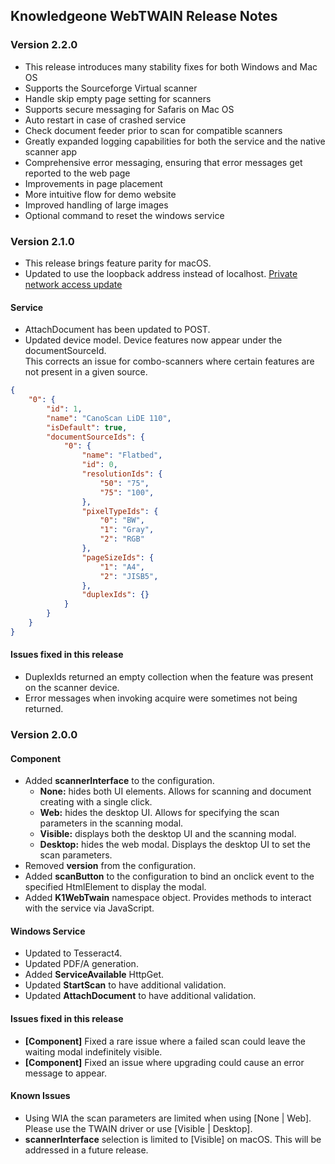 ## Knowledgeone WebTWAIN Release Notes

### Version 2.2.0
- This release introduces many stability fixes for both Windows and Mac OS
- Supports the Sourceforge Virtual scanner
- Handle skip empty page setting for scanners
- Supports secure messaging for Safaris on Mac OS
- Auto restart in case of crashed service
- Check document feeder prior to scan for compatible scanners
- Greatly expanded logging capabilities for both the service and the native scanner app
- Comprehensive error messaging, ensuring that error messages get reported to the web page
- Improvements in page placement
- More intuitive flow for demo website
- Improved handling of large images 
- Optional command to reset the windows service 

### Version 2.1.0
- This release brings feature parity for macOS. 
- Updated to use the loopback address instead of localhost. [Private network access update](https://developer.chrome.com/blog/private-network-access-update/)

#### Service
- AttachDocument has been updated to POST.
- Updated device model. Device features now appear under the documentSourceId.  
This corrects an issue for combo-scanners where certain features are not present in a given source.

``` json
{
	"0": {
		"id": 1,
		"name": "CanoScan LiDE 110",
		"isDefault": true,
		"documentSourceIds": {
			"0": {
				"name": "Flatbed",
				"id": 0,
				"resolutionIds": {
					"50": "75",
					"75": "100",
				},
				"pixelTypeIds": {
					"0": "BW",
					"1": "Gray",
					"2": "RGB"
				},
				"pageSizeIds": {
					"1": "A4",
					"2": "JISB5",
				},
				"duplexIds": {}
			}
		}
	}
}
```

#### Issues fixed in this release
- DuplexIds returned an empty collection when the feature was present on the scanner device.
- Error messages when invoking acquire were sometimes not being returned.

### Version 2.0.0

#### Component
- Added **scannerInterface** to the configuration.
  - **None:** hides both UI elements. Allows for scanning and document creating with a single click.
  - **Web:** hides the desktop UI. Allows for specifying the scan parameters in the scanning modal.
  - **Visible:** displays both the desktop UI and the scanning modal.
  - **Desktop:** hides the web modal. Displays the desktop UI to set the scan parameters.
- Removed **version** from the configuration.
- Added **scanButton** to the configuration to bind an onclick event to the specified HtmlElement to display the modal.
- Added **K1WebTwain** namespace object. Provides methods to interact with the service via JavaScript.

#### Windows Service
- Updated to Tesseract4.
- Updated PDF/A generation.
- Added **ServiceAvailable** HttpGet.
- Updated **StartScan** to have additional validation.
- Updated **AttachDocument** to have additional validation.

#### Issues fixed in this release
- **\[Component]** Fixed a rare issue where a failed scan could leave the waiting modal indefinitely visible.
- **\[Component]** Fixed an issue where upgrading could cause an error message to appear.

#### Known Issues
- Using WIA the scan parameters are limited when using [None | Web]. Please use the TWAIN driver or use [Visible | Desktop].
- **scannerInterface** selection is limited to [Visible] on macOS. This will be addressed in a future release.
